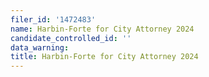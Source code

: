 ```yaml
---
filer_id: '1472483'
name: Harbin-Forte for City Attorney 2024
candidate_controlled_id: ''
data_warning: 
title: Harbin-Forte for City Attorney 2024
---
```

